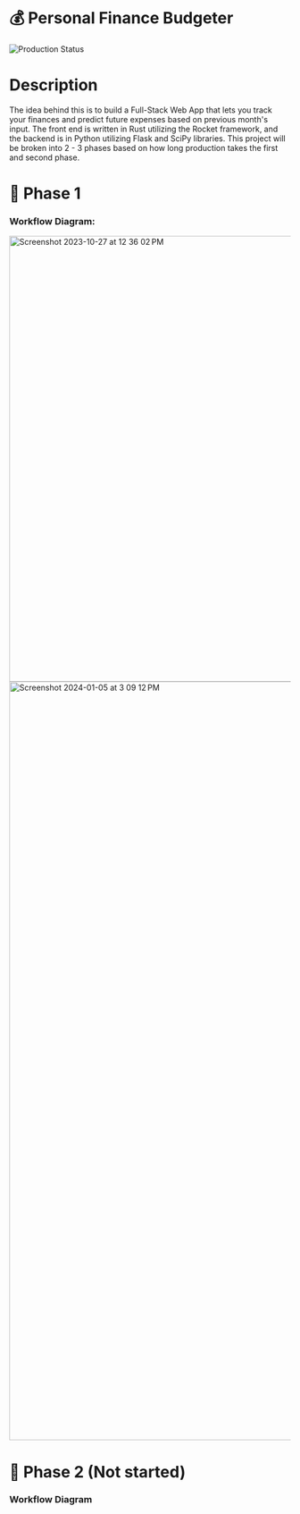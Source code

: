 <h1>💰 Personal Finance Budgeter </h1>

![Production Status](https://img.shields.io/badge/Production%20State-In%20Progress-orange)

# Description
The idea behind this is to build a Full-Stack Web App that lets you track your finances and predict future expenses based on previous month's input. The front end is written in Rust utilizing the Rocket framework, and the backend is in Python utilizing Flask and SciPy libraries. This project will be broken into 2 - 3 phases based on how long production takes the first and second phase.

<h1>🔸 Phase 1</h1>
<h3>Workflow Diagram:</h3>
<img width="798" alt="Screenshot 2023-10-27 at 12 36 02 PM" src="https://github.com/zander-raycraft/financeTracker-rust/assets/99677330/e1d2fc42-e58b-4339-91e5-137a0597c192">
<img width="1358" alt="Screenshot 2024-01-05 at 3 09 12 PM" src="https://github.com/zander-raycraft/financeTracker-rust/assets/99677330/ea20558d-c624-43d2-bad1-29518a15f4d9">


<h1>🔸 Phase 2 
(Not started) </h1>
<h3>Workflow Diagram</h3>

